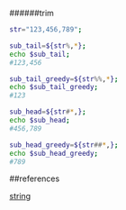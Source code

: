 


######trim
```sh
str="123,456,789";

sub_tail=${str%,*};
echo $sub_tail;
#123,456

sub_tail_greedy=${str%%,*};
echo $sub_tail_greedy;
#123

sub_head=${str#*,};
echo $sub_head;
#456,789

sub_head_greedy=${str##*,};
echo $sub_head_greedy;
#789
```



##references

[string]


[string]:http://tldp.org/LDP/abs/html/string-manipulation.html
